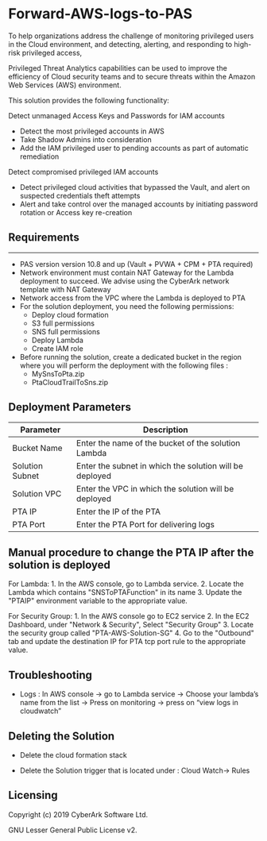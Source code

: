 # Forward-AWS-logs-to-PAS

To help organizations address the challenge of monitoring privileged users in the Cloud environment, and detecting, alerting, and responding to high-risk privileged access,

Privileged Threat Analytics capabilities can be used to improve the efficiency of Cloud security teams and to secure threats within the Amazon Web Services (AWS) environment.

This solution provides the following functionality: 

Detect unmanaged Access Keys and Passwords for IAM accounts
- Detect the most privileged accounts in AWS
- Take Shadow Admins into consideration
- Add the IAM privileged user to pending accounts as part of automatic remediation


Detect compromised privileged IAM accounts
- Detect privileged cloud activities that bypassed the Vault, and alert on suspected credentials theft attempts
- Alert and take control over the managed accounts by initiating password rotation or Access key re-creation


## Requirements 
-------------------------------
- PAS version version 10.8 and up (Vault + PVWA + CPM + PTA required)
- Network environment must contain NAT Gateway for the Lambda deployment to succeed. We advise using the CyberArk network template with NAT Gateway
- Network access from the VPC where the Lambda is deployed to PTA 
- For the solution deployment, you need the following permissions:
  - Deploy cloud formation 
  - S3 full permissions 
  - SNS full permissions 
  - Deploy Lambda
  - Create IAM role 
- Before running the solution, create a dedicated bucket in the region where you will perform the deployment with the following files :
  - MySnsToPta.zip
  - PtaCloudTrailToSns.zip 


## Deployment Parameters 

| Parameter                            | Description                                                  | 
|--------------------------------------|--------------------------------------------------------------|
| Bucket Name                          | Enter the name of the bucket of the solution Lambda          | 
| Solution Subnet                      | Enter the subnet in which the solution will be deployed      | 
| Solution VPC                         | Enter the VPC in which the solution will be deployed         | 
| PTA IP                               | Enter the IP of the PTA                                      | 
| PTA Port                             | Enter the PTA Port for delivering logs                       | 




## Manual procedure to change the PTA IP after the solution is deployed 

For Lambda:
	1. In the AWS console, go to Lambda service.
	2. Locate the Lambda which contains "SNSToPTAFunction" in its name
	3. Update the  "PTAIP" environment variable to the appropriate value.

For Security Group:
	1. In the AWS console go to EC2 service
	2. In the EC2 Dashboard, under "Network & Security", Select "Security Group" 
	3. Locate the security group called "PTA-AWS-Solution-SG"
	4. Go to the "Outbound" tab and update the destination IP for PTA tcp port rule to the appropriate value.






## Troubleshooting 

- Logs : In AWS  console → go to Lambda service → Choose your lambda’s name from the list → Press on monitoring → press on “view logs in cloudwatch”


## Deleting the Solution 

- Delete the cloud formation stack

- Delete the Solution trigger that is located under : Cloud Watch→ Rules 


## Licensing 

Copyright (c) 2019 CyberArk Software Ltd.

GNU Lesser General Public License v2.


